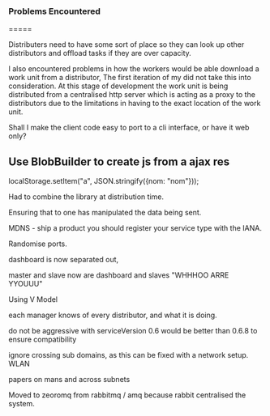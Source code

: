 ### Problems Encountered
=====

Distributers need to have some sort of place so they can look up other distributors and offload tasks if they are over capacity.

I also encountered problems in how the workers would be able download a work unit from a distributor, The first iteration of my did not take this into consideration. At this stage of development the work unit is being distributed from a centralised http server which is acting as a proxy to the distributors due to the limitations in having to the exact location of the work unit.

Shall I make the client code easy to port to a cli interface, or have it web only?

## Use BlobBuilder to create js from a ajax res

localStorage.setItem("a", JSON.stringify({nom: "nom"}));

Had to combine the library at distribution time.

Ensuring that to one has manipulated the data being sent.

MDNS - ship a product you should register your service type with the IANA.

Randomise ports.

dashboard is now separated out, 

master and slave now are dashboard and slaves "WHHHOO ARRE YYOUUU"

Using V Model

each manager knows of every distributor, and what it is doing.

do not be aggressive with serviceVersion 0.6 would be better than 0.6.8 to ensure compatibility

ignore crossing sub domains, as this can be fixed with a network setup. WLAN

papers on mans and across subnets

Moved to zeoromq from rabbitmq / amq because rabbit centralised the system.